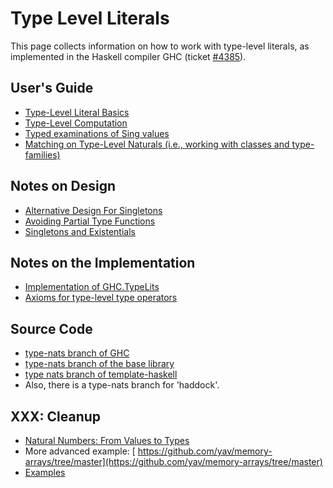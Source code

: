 # Type Level Literals


This page collects information on how to work with type-level literals, as implemented in the Haskell compiler GHC (ticket [\#4385](https://gitlab.haskell.org//ghc/ghc/issues/4385)).

## User's Guide

- [Type-Level Literal Basics](type-nats/basics)
- [Type-Level Computation](type-nats/operations)
- [Typed examinations of Sing values](type-nats/inductive-definitions)
- [Matching on Type-Level Naturals (i.e., working with classes and type-families)](type-nats/matching-on-nats)

## Notes on Design

- [Alternative Design For Singletons](type-nats/alternative-singletons)
- [Avoiding Partial Type Functions](type-nats/avoiding-partial-type-functions)
- [Singletons and Existentials](type-nats/singletons-and-existentials)

## Notes on the Implementation

- [Implementation of GHC.TypeLits](type-nats/implementation)
- [ Axioms for type-level type operators](http://github.com/yav/tc-solver/blob/master/docs/axioms.md)

## Source Code

- [ type-nats branch of GHC](http://darcs.haskell.org/cgi-bin/gitweb.cgi?p=ghc.git;a=shortlog;h=refs/heads/type-nats)
- [ type-nats branch of the base library](http://darcs.haskell.org/cgi-bin/gitweb.cgi?p=packages/base.git;a=shortlog;h=refs/heads/type-nats)
- [ type nats branch of template-haskell](http://darcs.haskell.org/cgi-bin/gitweb.cgi?p=packages/template-haskell.git;a=shortlog;h=refs/heads/type-nats)
- Also, there is a type-nats branch for 'haddock'.

## XXX: Cleanup

- [Natural Numbers: From Values to Types](type-nats/naturals)
- More advanced example: [ https://github.com/yav/memory-arrays/tree/master](https://github.com/yav/memory-arrays/tree/master)
- [Examples](type-nats/examples)